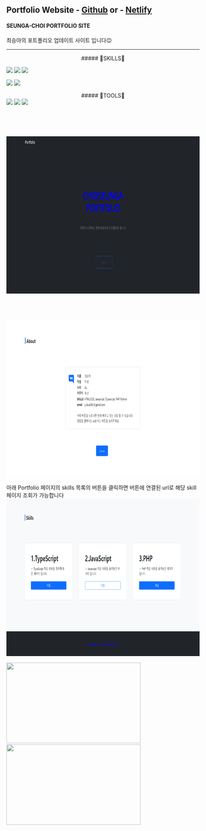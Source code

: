 ##  Portfolio Website - <a href="https://seungachoi0925.github.io/HTML-CSS/">Github</a> or - <a href="https://sample-seungachoi0925.netlify.app/">Netlify</a>

#### SEUNGA-CHOI PORTFOLIO SITE
최승아의 포트폴리오 업데이트 사이트 입니다😉

<hr>

<center> ##### 🌟SKILLS🌟 </center>
  
<img src="https://img.shields.io/badge/HTML5-E34F2?style=flat&logo=HTML5&logoColor=blue"/> <img src="https://img.shields.io/badge/CSS3-1572B6?style=flat&logo=CSS3&logoColor=yello"/> <img src="https://img.shields.io/badge/JavaScript-F7DF1E?style=flat&logo=JavaScript&logoColor=white"/>
  
<img src="https://img.shields.io/badge/PHP-777BB4?style=flat&logo=PHP&logoColor=PINK"/> <img src="https://img.shields.io/badge/TypeScript-3178C6?style=flat&logo=TypeScript&logoColor=green"/>

<center> ##### 🌟TOOLS🌟 </center>
<img src="https://img.shields.io/badge/Visual studio Code-007ACC?style=flat&logo=Visual studio Code&logoColor=skyblue"/> <img src="https://img.shields.io/badge/Visual Studio-5C2D91?style=flat&logo=Visual Studio&logoColor=violet"/> <img src="https://img.shields.io/badge/GitHub-181717?style=flat&logo=GitHub&logoColor=ivory"/>


<BR><BR><BR>

<img src="images\p화면.png" width="760" height="410">

  



  <BR><BR><BR>
 <img src="images\p2.png" width="760" height="410"><br>
    
 아래 Portfolio 페이지의 skills 목록의 버튼을 클릭하면 버튼에 연결된 url로 해당 skill 페이지 조회가 가능합니다<br>
<img src="images\p3.png" width="760" height="410"><br>


<img src="https://user-images.githubusercontent.com/112832677/204165081-c701e840-b584-4ff1-8684-66087ab7af58.png" width="350" height="210"> <img src="https://user-images.githubusercontent.com/112832677/204165087-1cead5aa-9a10-4d63-8203-9bf03b96d8d7.png" width="350" height="210"> <br><br>

